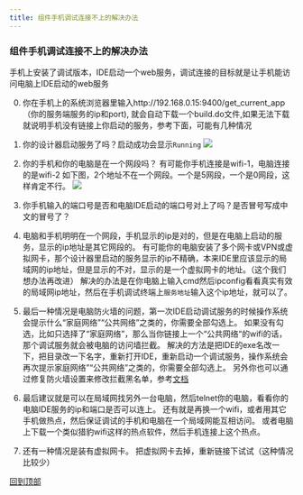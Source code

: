 ```yaml
---
title: 组件手机调试连接不上的解决办法
---
```


###  组件手机调试连接不上的解决办法

手机上安装了调试版本，IDE启动一个web服务，调试连接的目标就是让手机能访问电脑上IDE启动的web服务

0. 你在手机上的系统浏览器里输入http://192.168.0.15:9400/get_current_app （你的服务端服务的ip和port), 就会自动下载一个build.do文件,如果无法下载就说明手机没有链接上你启动的服务，参考下面，可能有几种情况

1. 你的设计器启动服务了吗？启动成功会显示`Running`
 ![](../../images/sjtj001.png)

2. 你的手机和你的电脑是在一个网段吗？
有可能你手机连接是wifi-1，电脑连接的是wifi-2
如下图，2个地址不在一个网段。一个是5网段，一个是0网段，这样肯定不行。
 ![](../../images/sjtj002.png)

3. 你手机输入的端口号是否和电脑IDE启动的端口号对上了吗？是否冒号写成中文的冒号了？

4. 电脑和手机明明在一个网段，手机显示的ip是对的，但是在电脑上启动的服务，显示的ip地址是其它网段的。
有可能你的电脑安装了多个网卡或VPN或虚拟网卡，那个设计器里启动的服务显示的ip不精确，本来IDE里应该显示的局域网的ip地址，但是显示的不对，显示的是一个虚拟网卡的地址。（这个我们想办法再改进）
解决的办法是在你电脑上输入cmd然后ipconfig看看真实有效的局域网ip地址，然后在手机调试终端上`服务地址`输入这个ip地址，就可以了。

5. 最后一种情况是电脑防火墙的问题，第一次IDE启动调试服务的时候操作系统会提示什么“家庭网络”“公共网络”之类的，你需要全部勾选上。
如果没有勾选，比如只选择了“家庭网络”，那么当你链接上一个“公共网络“的wifi的话，那个调试服务就会被电脑的访问墙拦截。
解决的方法是把IDE的exe名改一下，把目录改一下名字，重新打开IDE，重新启动一个调试服务，操作系统会再次提示家庭网络”“公共网络”之类的，你需要全部勾选上。
另外你也可以通过修复防火墙设置来修改拦截黑名单，参考[文档](http://bbs.csdn.net/topics/390678958?page=1)

6. 最后建议就是可以在局域网找另外一台电脑，然后telnet你的电脑，看看你的电脑IDE服务的ip和端口是否可以连上。
还有就是再换一个wifi，或者用其它手机做热点，然后保证调试的手机和电脑在一个局域网能互相访问。
或者电脑上下载一个类似猎豹wifi这样的热点软件，然后手机连接上这个热点。


6. 还有一种情况是装有虚拟网卡。
把虚拟网卡去掉，重新链接下试试（这种情况比较少）

[回到顶部](#top)
